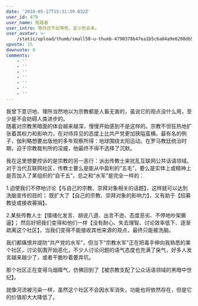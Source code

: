 ```yaml
---
date: '2018-05-17T15:31:39.032Z'
user_id: 479
user_name: 陌路者
user_intro: 等你还不如等死，至少死会来。
user_avatar: >-
    /static/upload/thumb/small50-u-thumb-4790378b47ea1b5c6a04a9e6208db509aee7f7bcb5d.png
upvote: 15
downvote: 0
comments:
    - ''
    - ''
    - ''
    - ''
    - ''
    - ''
    - ''
---
```


我曾下意识地、理所当然地以为宗教都是人畜无害的，虽说它的观点没什么用，至少是不会妨碍人类进步的。  
随着对宗教黑暗面的体会越来越深，慢慢开始感到不是这样的。宗教不但狂热地扩张着其权力和影响力，在对待异见的态度上比共产党更加狭隘蛮横。最有名的例子，伽利略想要出版他的多年观察所得：地球围绕太阳运动。在罗马教廷统治时期，迫于宗教裁判所的淫威，他最终不得不选择了沉默。  
  
我在这里想要控诉的是宗教的另一恶行：派出传教士来扰乱互联网公共话语领域。对于当代互联网社区，传教士要么是能从中盈利的“五毛”，要么是实体上或精神上是否加入了某组织的“自干五”，总之和“水军”是完全一样的：  
  
1.迫使我们不停地讨论【与自己的宗教、崇拜对象相关的话题】，这样就可以达到洗脑宣传的目的； 既扩大了【自己的宗教、崇拜对象的影响力】，又有助于【招募教徒或接收募捐】。  
  
2.某些传教人士【情绪化发言、胡说八道、出言不逊、态度恶劣、不停地吵架撕逼】； 然后好把我们变得和他们一样【没有耐心、失去理智、讨论效率低下、逐渐疏离这个社区】，当我们变得不能接收其他来源的观点，最终只能被洗脑。  
  
我们都痛恨并提防“共产党的水军”，但当下“宗教水军”正在把毒手伸向我熟悉的某个社区，讨论氛围开始恶化，不少人讨论问题的语气态度也充满了戾气，好多人发言越来越少了，或者干脆吵着要弃坑。  
  
那个社区正在变得乌烟瘴气，仿佛回到了【被宗教支配了公众话语领域的黑暗中世纪】。  
  
就像河流被污染一样，虽然这个社区不会因水军消失，功能也将依然存在，但是它的价值却大大降低了。
